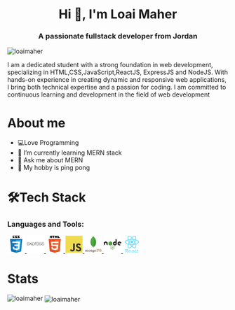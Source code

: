 <h1 align="center">Hi 👋, I'm Loai Maher</h1>
<h3 align="center">A passionate fullstack developer from Jordan</h3>

<p align="left"> <img src="https://komarev.com/ghpvc/?username=loaimaher&label=Profile%20views&color=0e75b6&style=flat" alt="loaimaher" /> </p>
<p margin-bottom:10 >I am a dedicated student with a strong foundation in web development, specializing in HTML,CSS,JavaScript,ReactJS, ExpressJS and NodeJS.
With hands-on experience in creating dynamic and responsive web applications, I bring both technical expertise and a passion for coding. 
I am committed to continuous learning and development in the field of web development</p>

# About me
<ul>
  <li>💻Love Programming</li>
  <li>🌱 I’m currently learning MERN stack </li>
  <li>💬 Ask me about MERN</li>
  <li>🏓 My hobby is ping pong</li>
</ul>

# 🛠️Tech Stack
<h3 align="left">Languages and Tools:</h3>
<p align="left"> <a href="https://www.w3schools.com/css/" target="_blank" rel="noreferrer"> <img src="https://raw.githubusercontent.com/devicons/devicon/master/icons/css3/css3-original-wordmark.svg" alt="css3" width="40" height="40"/> </a> <a href="https://expressjs.com" target="_blank" rel="noreferrer"> <img src="https://raw.githubusercontent.com/devicons/devicon/master/icons/express/express-original-wordmark.svg" alt="express" width="40" height="40"/> </a> <a href="https://www.w3.org/html/" target="_blank" rel="noreferrer"> <img src="https://raw.githubusercontent.com/devicons/devicon/master/icons/html5/html5-original-wordmark.svg" alt="html5" width="40" height="40"/> </a> <a href="https://developer.mozilla.org/en-US/docs/Web/JavaScript" target="_blank" rel="noreferrer"> <img src="https://raw.githubusercontent.com/devicons/devicon/master/icons/javascript/javascript-original.svg" alt="javascript" width="40" height="40"/> </a> <a href="https://www.mongodb.com/" target="_blank" rel="noreferrer"> <img src="https://raw.githubusercontent.com/devicons/devicon/master/icons/mongodb/mongodb-original-wordmark.svg" alt="mongodb" width="40" height="40"/> </a> <a href="https://nodejs.org" target="_blank" rel="noreferrer"> <img src="https://raw.githubusercontent.com/devicons/devicon/master/icons/nodejs/nodejs-original-wordmark.svg" alt="nodejs" width="40" height="40"/> </a> <a href="https://reactjs.org/" target="_blank" rel="noreferrer"> <img src="https://raw.githubusercontent.com/devicons/devicon/master/icons/react/react-original-wordmark.svg" alt="react" width="40" height="40"/> </a> </p>



 # Stats
<p><img align="left" src="https://github-readme-stats.vercel.app/api/top-langs?username=loaimaher&show_icons=true&locale=en&layout=compact" alt="loaimaher" /></p>

<p>&nbsp;<img align="center" src="https://github-readme-stats.vercel.app/api?username=loaimaher&show_icons=true&locale=en" alt="loaimaher" /></p>

